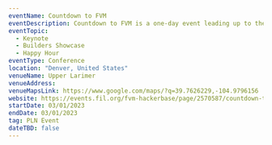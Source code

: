```yaml
---
eventName: Countdown to FVM
eventDescription: Countdown to FVM is a one-day event leading up to the launch of Filecoin’s Virtual Machine on mainnet in March 2023.
eventTopic: 
  - Keynote
  - Builders Showcase
  - Happy Hour
eventType: Conference
location: "Denver, United States"
venueName: Upper Larimer
venueAddress:
venueMapsLink: https://www.google.com/maps/?q=39.7626229,-104.9796156
website: https://events.fil.org/fvm-hackerbase/page/2570587/countdown-to-fvm-
startDate: 03/01/2023
endDate: 03/01/2023
tag: PLN Event
dateTBD: false
---
```

